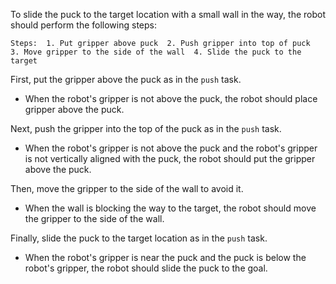To slide the puck to the target location with a small wall in the way, the robot should perform the following steps:

    Steps:  1. Put gripper above puck  2. Push gripper into top of puck  3. Move gripper to the side of the wall  4. Slide the puck to the target

First, put the gripper above the puck as in the `push` task.
- When the robot's gripper is not above the puck, the robot should place gripper above the puck.

Next, push the gripper into the top of the puck as in the `push` task.
- When the robot's gripper is not above the puck and the robot's gripper is not vertically aligned with the puck, the robot should put the gripper above the puck.

Then, move the gripper to the side of the wall to avoid it.
- When the wall is blocking the way to the target, the robot should move the gripper to the side of the wall.

Finally, slide the puck to the target location as in the `push` task.
- When the robot's gripper is near the puck and the puck is below the robot's gripper, the robot should slide the puck to the goal.